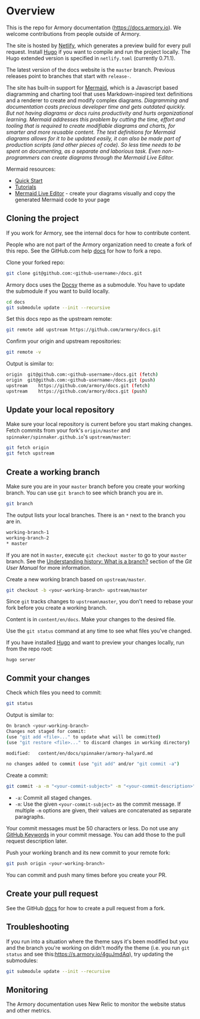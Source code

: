 # Overview

This is the repo for Armory documentation (https://docs.armory.io). We welcome contributions from people outside of Armory.

The site is hosted by [Netlify](https://www.netlify.com/), which generates a preview build for every pull request. Install [Hugo](https://gohugo.io/) if you want to compile and run the project locally. The Hugo extended version is specified in `netlify.toml` (currently 0.71.1).

The latest version of the docs website is the `master` branch. Previous releases point to branches that start with `release-`.

The site has built-in support for [Mermaid](https://mermaid-js.github.io/mermaid/), which is a Javascript based diagramming and charting tool that uses Markdown-inspired text definitions and a renderer to create and modify complex diagrams. <i>Diagramming and documentation costs precious developer time and gets outdated quickly. But not having diagrams or docs ruins productivity and hurts organizational learning. Mermaid addresses this problem by cutting the time, effort and tooling that is required to create modifiable diagrams and charts, for smarter and more reusable content. The text definitions for Mermaid diagrams allows for it to be updated easily, it can also be made part of production scripts (and other pieces of code). So less time needs to be spent on documenting, as a separate and laborious task. Even non-programmers can create diagrams through the Mermaid Live Editor.</i>

Mermaid resources:
- [Quick Start](https://mermaid-js.github.io/mermaid/getting-started/n00b-gettingStarted.html)
- [Tutorials](https://mermaid-js.github.io/mermaid/getting-started/Tutorials.html)
- [Mermaid Live Editor](https://mermaid-js.github.io/mermaid-live-editor/) - create your diagrams visually and copy the generated Mermaid code to your page

## Cloning the project

If you work for Armory, see the internal docs for how to contribute content.

People who are not part of the Armory organization need to create a fork of this repo. See the GitHub.com help [docs](https://help.github.com/en/github/collaborating-with-issues-and-pull-requests/about-forks) for how to fork a repo. 

Clone your forked repo:

```bash
git clone git@github.com:<github-username>/docs.git
```

Armory docs uses the [Docsy](https://docsy.dev) theme as a submodule. You have to update the submodule if you want to build locally.

```bash
cd docs
git submodule update --init --recursive
```

Set this docs repo as the upstream remote:

```bash
git remote add upstream https://github.com/armory/docs.git
```

Confirm your origin and upstream repositories:

```bash
git remote -v
```

Output is similar to:

```bash
origin	git@github.com:<github-username>/docs.git (fetch)
origin	git@github.com:<github-username>/docs.git (push)
upstream	https://github.com/armory/docs.git (fetch)
upstream	https://github.com/armory/docs.git (push)
```

## Update your local repository

Make sure your local repository is current before you start making changes. Fetch commits from your fork's `origin/master` and `spinnaker/spinnaker.github.io`'s `upstream/master`:

   ```bash
   git fetch origin
   git fetch upstream
   ```

## Create a working branch

Make sure you are in your `master` branch before you create your working
branch. You can use `git branch` to see which branch you are in.

```bash
git branch
```

The output lists your local branches. There is an `*` next to the branch you are in.

```bash
working-branch-1
working-branch-2
* master
```

If you are not in `master`, execute `git checkout master` to go to your `master` branch. See the [Understanding history: What is a branch?](https://git-scm.com/docs/user-manual#what-is-a-branch) section of the _Git User Manual_ for more information.

Create a new working branch based on `upstream/master`.

```bash
git checkout -b <your-working-branch> upstream/master
```

Since `git` tracks changes to `upstream\master`, you don't need to rebase your fork before you create a working branch.

Content is in `content/en/docs`. Make your changes to the desired file.

Use the `git status` command at any time to see what files you've changed.

If you have installed [Hugo](https://gohugo.io/getting-started/installing/) and want to preview your changes locally, run from the repo root:

```
hugo server
```

## Commit your changes

Check which files you need to commit:

```bash
git status
```

Output is similar to:

```bash
On branch <your-working-branch>
Changes not staged for commit:
(use "git add <file>..." to update what will be committed)
(use "git restore <file>..." to discard changes in working directory)

modified:   content/en/docs/spinnaker/armory-halyard.md

no changes added to commit (use "git add" and/or "git commit -a")
```

Create a commit:

```bash
git commit -a -m "<your-commit-subject>" -m "<your-commit-description>"
```

- `-a`: Commit all staged changes.
- `-m`: Use the given `<your-commit-subject>` as the commit message. If multiple `-m` options are given, their values are concatenated as separate paragraphs.

Your commit messages must be 50 characters or less. Do not use any [GitHub
Keywords](https://help.github.com/en/github/managing-your-work-on-github/linking-a-pull-request-to-an-issue#linking-a-pull-request-to-an-issue-using-a-keyword) in your commit message. You can add those to the pull request description later.

Push your working branch and its new commit to your remote fork:

```bash
git push origin <your-working-branch>
```

You can commit and push many times before you create your PR.

## Create your pull request

See the GitHub [docs](https://help.github.com/en/github/collaborating-with-issues-and-pull-requests/creating-a-pull-request-from-a-fork) for how to create a pull request from a fork.

## Troubleshooting

If you run into a situation where the theme says it's been modified but you and the branch you're working on didn't modify the theme (i.e. you run `git status` and see this:https://s.armory.io/4guJmdAq), try updating the submodules:

```bash
git submodule update --init --recursive
```

## Monitoring

The Armory documentation uses New Relic to monitor the website status and other metrics.

